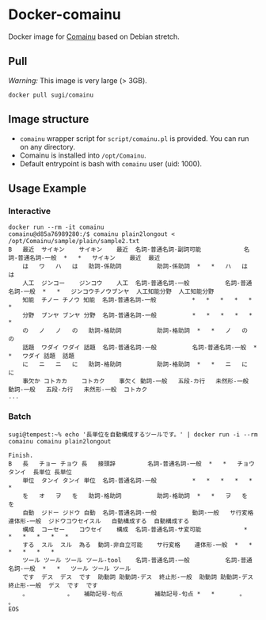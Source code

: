 # Docker-comainu
Docker image for [Comainu](http://comainu.org/) based on Debian stretch.

## Pull

*Warning:* This image is very large (> 3GB).

```
docker pull sugi/comainu
```

## Image structure

 * `comainu` wrapper script for `script/comainu.pl` is provided. You can run on any directory.
 * Comainu is installed into `/opt/Comainu`.
 * Default entrypoint is bash with `comainu` user (uid: 1000).

## Usage Example

### Interactive

```
docker run --rm -it comainu
comainu@d85a76989280:/$ comainu plain2longout < /opt/Comainu/sample/plain/sample2.txt
B	最近	サイキン	サイキン	最近	名詞-普通名詞-副詞可能			名詞-普通名詞-一般	*	*	サイキン	最近	最近
	は	ワ	ハ	は	助詞-係助詞			助詞-係助詞	*	*	ハ	は	は
	人工	ジンコー	ジンコウ	人工	名詞-普通名詞-一般			名詞-普通名詞-一般	*	*	ジンコウチノウブンヤ	人工知能分野	人工知能分野
	知能	チノー	チノウ	知能	名詞-普通名詞-一般			*	*	*	*	*	*
	分野	ブンヤ	ブンヤ	分野	名詞-普通名詞-一般			*	*	*	*	*	*
	の	ノ	ノ	の	助詞-格助詞			助詞-格助詞	*	*	ノ	の	の
	話題	ワダイ	ワダイ	話題	名詞-普通名詞-一般			名詞-普通名詞-一般	*	*	ワダイ	話題	話題
	に	ニ	ニ	に	助詞-格助詞			助詞-格助詞	*	*	ニ	に	に
	事欠か	コトカカ	コトカク	事欠く	動詞-一般	五段-カ行	未然形-一般	動詞-一般	五段-カ行	未然形-一般	コトカク	
...
```

### Batch

```
sugi@tempest:~% echo '長単位を自動構成するツールです。' | docker run -i --rm comainu comainu plain2longout

Finish.
B	長	チョー	チョウ	長	接頭辞			名詞-普通名詞-一般	*	*	チョウタンイ	長単位	長単位
	単位	タンイ	タンイ	単位	名詞-普通名詞-一般			*	*	*	*	*	*
	を	オ	ヲ	を	助詞-格助詞			助詞-格助詞	*	*	ヲ	を	を
	自動	ジドー	ジドウ	自動	名詞-普通名詞-一般			動詞-一般	サ行変格	連体形-一般	ジドウコウセイスル	自動構成する	自動構成する
	構成	コーセー	コウセイ	構成	名詞-普通名詞-サ変可能			*	*	*	*	*	*
	する	スル	スル	為る	動詞-非自立可能	サ行変格	連体形-一般	*	*	*	*	*	*
	ツール	ツール	ツール	ツール-tool	名詞-普通名詞-一般			名詞-普通名詞-一般	*	*	ツール	ツール	ツール
	です	デス	デス	です	助動詞	助動詞-デス	終止形-一般	助動詞	助動詞-デス	終止形-一般	デス	です	です
	。			。	補助記号-句点			補助記号-句点	*	*		。	。
EOS
```
